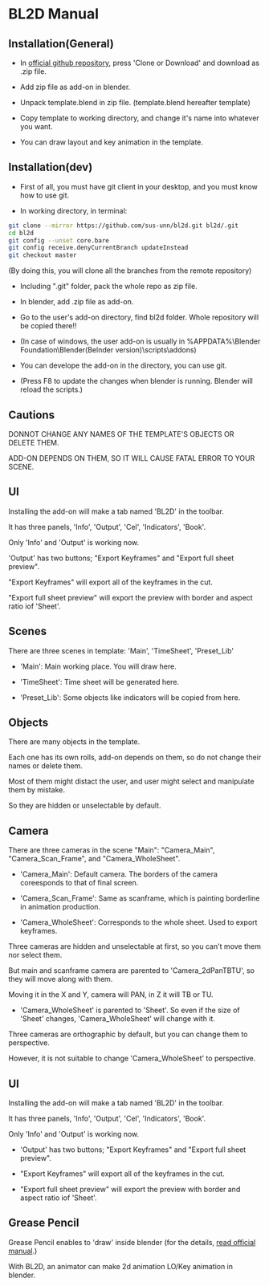 BL2D Manual
===========

Installation(General)
----------------

- In [official github repository](https://github.com/sus-unn/bl2d), press 'Clone or Download' and download as .zip file.

- Add zip file as add-on in blender.

- Unpack template.blend in zip file. (template.blend hereafter template)

- Copy template to working directory, and change it's name into whatever you want.

- You can draw layout and key animation in the template.

Installation(dev)
-------------

- First of all, you must have git client in your desktop, and you must know how to use git.

- In working directory, in terminal:
```bash
git clone --mirror https://github.com/sus-unn/bl2d.git bl2d/.git
cd bl2d
git config --unset core.bare
git config receive.denyCurrentBranch updateInstead
git checkout master
```
(By doing this, you will clone all the branches from the remote repository)

- Including ".git" folder, pack the whole repo as zip file.

- In blender, add .zip file as add-on.

- Go to the user's add-on directory, find bl2d folder. Whole repository will be copied there!!

- (In case of windows, the user add-on is usually in %APPDATA%\Blender Foundation\Blender\(Belnder version)\scripts\addons\)

- You can develope the add-on in the directory, you can use git.

- (Press F8 to update the changes  when blender is running. Blender will reload the scripts.)

Cautions
-------

DONNOT CHANGE ANY NAMES OF THE TEMPLATE'S OBJECTS OR DELETE THEM.

ADD-ON DEPENDS ON THEM, SO IT WILL CAUSE FATAL ERROR TO YOUR SCENE.

UI
---

Installing the add-on will make a tab named 'BL2D' in the toolbar.

It has three panels, 'Info', 'Output', 'Cel', 'Indicators', 'Book'.

Only 'Info' and 'Output' is working now.

'Output' has two buttons; "Export Keyframes" and "Export full sheet preview".

"Export Keyframes" will export all of the keyframes in the cut.

"Export full sheet preview" will export the preview with border and aspect ratio iof 'Sheet'.


Scenes
------

There are three scenes in template: 'Main', 'TimeSheet', 'Preset_Lib'

- 'Main': Main working place. You will draw here.

- 'TimeSheet': Time sheet will be generated here.

- 'Preset_Lib': Some objects like indicators will be copied from here.

Objects
-------

There are many objects in the template.

Each one has its own rolls, add-on depends on them, so do not change their names or delete them.

Most of them might distact the user, and user might select and manipulate them by mistake.

So they are hidden or unselectable by default.

Camera
-------

There are three cameras in the scene "Main": "Camera_Main", "Camera_Scan_Frame", and "Camera_WholeSheet".

- 'Camera_Main': Default camera. The borders of the camera coreesponds to that of final screen.

- 'Camera_Scan_Frame': Same as scanframe, which is painting borderline in animation production. 

- 'Camera_WholeSheet': Corresponds to the whole sheet. Used to export keyframes.

Three cameras are hidden and unselectable at first, so you can't move them nor select them. 

But main and scanframe camera are parented to 'Camera_2dPanTBTU', so they will move along with them.

Moving it in the X and Y, camera will PAN, in Z it will TB or TU.

- 'Camera_WholeSheet' is parented to 'Sheet'. So even if the size of 'Sheet' changes, 'Camera_WholeSheet' will change with it.

Three cameras are orthographic by default, but you can change them to perspective.

However, it is not suitable to change 'Camera_WholeSheet' to perspective.



UI
---

Installing the add-on will make a tab named 'BL2D' in the toolbar.

It has three panels, 'Info', 'Output', 'Cel', 'Indicators', 'Book'.

Only 'Info' and 'Output' is working now.

- 'Output' has two buttons; "Export Keyframes" and "Export full sheet preview".

- "Export Keyframes" will export all of the keyframes in the cut.

- "Export full sheet preview" will export the preview with border and aspect ratio iof 'Sheet'.

Grease Pencil
------------

Grease Pencil enables to 'draw' inside blender (for the details, [read official manual](https://docs.blender.org/manual/en/dev/interface/grease_pencil/introduction.html).)

With BL2D, an animator can make 2d animation LO/Key animation in blender.
